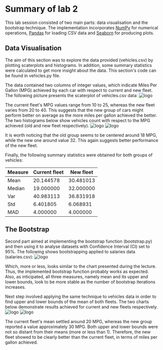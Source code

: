 # Summary of lab 2
This lab session consisted of two main parts: data visualisation and the bootstrap technique. The implementation incorporates [NumPy](http://www.numpy.org/) for numerical operations, [Pandas](https://pandas.pydata.org/) for loading CSV data and [Seaborn](https://seaborn.pydata.org/) for producing plots.

## Data Visualisation
The aim of this section was to explore the data provided (vehicles.csv) by plotting scaterplots and histograms. In addition, some summary statistics were calculated to get more insight about the data. This section's code can be found in vehicles.py file.

The data contained two columns of integer values, which indicate Miles Per Gallon (MPG) achieved by each car with respect to current and new fleet. The following picture presents the scaterplot of vehicles.csv data:
![logo](./scaterplot.png?raw=true)

The current fleet's MPG values range from 10 to 25, whereas the new fleet varies from 20 to 40. This suggests that the new group of cars might perform better on average as the more miles per gallon achieved the better. The two histograms below show vehicles count with respect to the MPG achieved (old and new fleet respectively).
![logo](./histogram_old.png?raw=true)
![logo](./histogram_new.png?raw=true)

It is worth noticing that the old group seems to be centered around 18 MPG, while the new one around value 32. This again suggests better performance of the new fleet.

Finally, the following summary statistics were obtained for both groups of vehicles:

Measure | Current fleet | New fleet
--- | --- | ---
Mean | 20.144578 | 30.481013
Median | 19.000000 | 32.000000
Var | 40.983113 | 36.831918
Std | 6.401805 | 6.068931
MAD | 4.000000 | 4.000000

## The Bootstrap
Second part aimed at implementing the bootstrap function (bootstrap.py) and then using it to analyse datasets with Confidence Interval (CI) set to 95%. The following shows bootstrapping applied to salaries data (salaries.csv):
![logo](./bootstrap_confidence_salaries.png?raw=true)

Which, more or less, looks similar to the chart presented during the lecture. Thus, the implemented bootstrap function probably works as expected. Also, as inticipated, all three measures, namely mean and its upper and lower bounds, look to be more stable as the number of bootstrap iterations increases.

Next step involved applying the same technique to vehicles data in order to find upper and lower bounds of the mean of both fleets. The two charts below demonstrate results achieved for current and new fleets respectively.
![logo](./bootstrap_confidence_old_fleet.png?raw=true)
![logo](./bootstrap_confidence_new_fleet.png?raw=true)

The current fleet's mean settled around 20 MPG, whereas the new group reported a value approximately 30 MPG. Both upper and lower bounds were not so distant from their means (more or less than 1). Therefore, the new fleet showed to be clearly better than the current fleet, in terms of miles per gallon achieved.